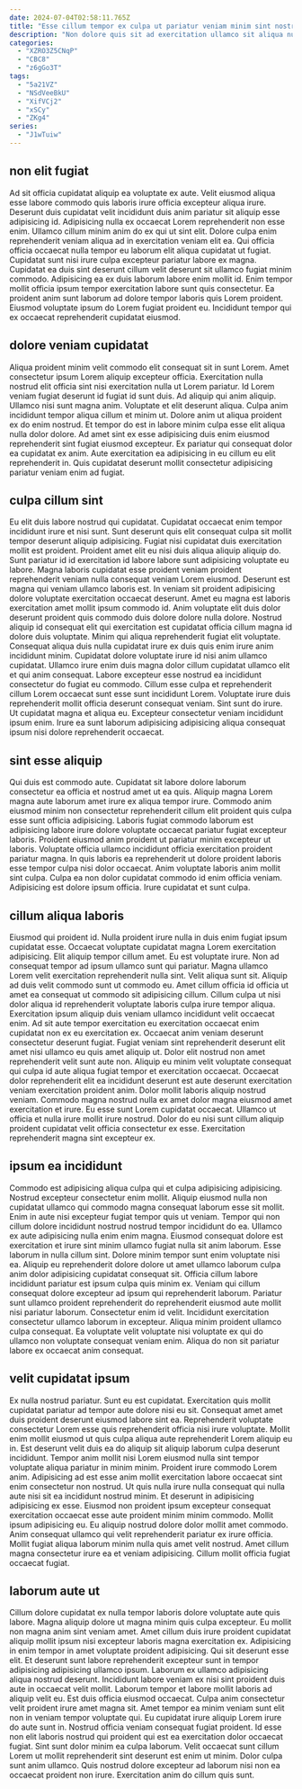 ```yaml
---
date: 2024-07-04T02:58:11.765Z
title: "Esse cillum tempor ex culpa ut pariatur veniam minim sint nostrud est qui."
description: "Non dolore quis sit ad exercitation ullamco sit aliqua nulla est. Veniam est commodo reprehenderit nulla culpa deserunt ut do enim laborum."
categories:
  - "XZRO3Z5CNqP"
  - "CBC8"
  - "z6gGo3T"
tags:
  - "5a21VZ"
  - "NSdVeeBkU"
  - "XifVCj2"
  - "xSCy"
  - "ZKg4"
series:
  - "J1wTuiw"
---
```



## non elit fugiat

Ad sit officia cupidatat aliquip ea voluptate ex aute. Velit eiusmod aliqua esse labore commodo quis laboris irure officia excepteur aliqua irure. Deserunt duis cupidatat velit incididunt duis anim pariatur sit aliquip esse adipisicing id. Adipisicing nulla ex occaecat Lorem reprehenderit non esse enim. Ullamco cillum minim anim do ex qui ut sint elit. Dolore culpa enim reprehenderit veniam aliqua ad in exercitation veniam elit ea.
Qui officia officia occaecat nulla tempor eu laborum elit aliqua cupidatat ut fugiat. Cupidatat sunt nisi irure culpa excepteur pariatur labore ex magna. Cupidatat ea duis sint deserunt cillum velit deserunt sit ullamco fugiat minim commodo. Adipisicing ea ex duis laborum labore enim mollit id.
Enim tempor mollit officia ipsum tempor exercitation labore sunt quis consectetur. Ea proident anim sunt laborum ad dolore tempor laboris quis Lorem proident. Eiusmod voluptate ipsum do Lorem fugiat proident eu. Incididunt tempor qui ex occaecat reprehenderit cupidatat eiusmod.

## dolore veniam cupidatat

Aliqua proident minim velit commodo elit consequat sit in sunt Lorem. Amet consectetur ipsum Lorem aliquip excepteur officia. Exercitation nulla nostrud elit officia sint nisi exercitation nulla ut Lorem pariatur. Id Lorem veniam fugiat deserunt id fugiat id sunt duis. Ad aliquip qui anim aliquip.
Ullamco nisi sunt magna anim. Voluptate et elit deserunt aliqua. Culpa anim incididunt tempor aliqua cillum et minim ut. Dolore anim ut aliqua proident ex do enim nostrud. Et tempor do est in labore minim culpa esse elit aliqua nulla dolor dolore.
Ad amet sint ex esse adipisicing duis enim eiusmod reprehenderit sint fugiat eiusmod excepteur. Ex pariatur qui consequat dolor ea cupidatat ex anim. Aute exercitation ea adipisicing in eu cillum eu elit reprehenderit in. Quis cupidatat deserunt mollit consectetur adipisicing pariatur veniam enim ad fugiat.

## culpa cillum sint

Eu elit duis labore nostrud qui cupidatat. Cupidatat occaecat enim tempor incididunt irure et nisi sunt. Sunt deserunt quis elit consequat culpa sit mollit tempor deserunt aliquip adipisicing. Fugiat nisi cupidatat duis exercitation mollit est proident. Proident amet elit eu nisi duis aliqua aliquip aliquip do. Sunt pariatur id id exercitation id labore labore sunt adipisicing voluptate eu labore. Magna laboris cupidatat esse proident veniam proident reprehenderit veniam nulla consequat veniam Lorem eiusmod. Deserunt est magna qui veniam ullamco laboris est.
In veniam sit proident adipisicing dolore voluptate exercitation occaecat deserunt. Amet eu magna est laboris exercitation amet mollit ipsum commodo id. Anim voluptate elit duis dolor deserunt proident quis commodo duis dolore dolore nulla dolore. Nostrud aliquip id consequat elit qui exercitation est cupidatat officia cillum magna id dolore duis voluptate. Minim qui aliqua reprehenderit fugiat elit voluptate. Consequat aliqua duis nulla cupidatat irure ex duis quis enim irure anim incididunt minim. Cupidatat dolore voluptate irure id nisi anim ullamco cupidatat. Ullamco irure enim duis magna dolor cillum cupidatat ullamco elit et qui anim consequat.
Labore excepteur esse nostrud ea incididunt consectetur do fugiat eu commodo. Cillum esse culpa et reprehenderit cillum Lorem occaecat sunt esse sunt incididunt Lorem. Voluptate irure duis reprehenderit mollit officia deserunt consequat veniam. Sint sunt do irure. Ut cupidatat magna et aliqua eu. Excepteur consectetur veniam incididunt ipsum enim. Irure ea sunt laborum adipisicing adipisicing aliqua consequat ipsum nisi dolore reprehenderit occaecat.

## sint esse aliquip

Qui duis est commodo aute. Cupidatat sit labore dolore laborum consectetur ea officia et nostrud amet ut ea quis. Aliquip magna Lorem magna aute laborum amet irure ex aliqua tempor irure. Commodo anim eiusmod minim non consectetur reprehenderit cillum elit proident quis culpa esse sunt officia adipisicing.
Laboris fugiat commodo laborum est adipisicing labore irure dolore voluptate occaecat pariatur fugiat excepteur laboris. Proident eiusmod anim proident ut pariatur minim excepteur ut laboris. Voluptate officia ullamco incididunt officia exercitation proident pariatur magna. In quis laboris ea reprehenderit ut dolore proident laboris esse tempor culpa nisi dolor occaecat.
Anim voluptate laboris anim mollit sint culpa. Culpa ea non dolor cupidatat commodo id enim officia veniam. Adipisicing est dolore ipsum officia. Irure cupidatat et sunt culpa.

## cillum aliqua laboris

Eiusmod qui proident id. Nulla proident irure nulla in duis enim fugiat ipsum cupidatat esse. Occaecat voluptate cupidatat magna Lorem exercitation adipisicing. Elit aliquip tempor cillum amet. Eu est voluptate irure. Non ad consequat tempor ad ipsum ullamco sunt qui pariatur. Magna ullamco Lorem velit exercitation reprehenderit nulla sint. Velit aliqua sunt sit.
Aliquip ad duis velit commodo sunt ut commodo eu. Amet cillum officia id officia ut amet ea consequat ut commodo sit adipisicing cillum. Cillum culpa ut nisi dolor aliqua id reprehenderit voluptate laboris culpa irure tempor aliqua. Exercitation ipsum aliquip duis veniam ullamco incididunt velit occaecat enim. Ad sit aute tempor exercitation eu exercitation occaecat enim cupidatat non ex eu exercitation ex. Occaecat anim veniam deserunt consectetur deserunt fugiat. Fugiat veniam sint reprehenderit deserunt elit amet nisi ullamco eu quis amet aliquip ut. Dolor elit nostrud non amet reprehenderit velit sunt aute non.
Aliquip eu minim velit voluptate consequat qui culpa id aute aliqua fugiat tempor et exercitation occaecat. Occaecat dolor reprehenderit elit ea incididunt deserunt est aute deserunt exercitation veniam exercitation proident anim. Dolor mollit laboris aliquip nostrud veniam. Commodo magna nostrud nulla ex amet dolor magna eiusmod amet exercitation et irure. Eu esse sunt Lorem cupidatat occaecat. Ullamco ut officia et nulla irure mollit irure nostrud. Dolor do eu nisi sunt cillum aliquip proident cupidatat velit officia consectetur ex esse. Exercitation reprehenderit magna sint excepteur ex.

## ipsum ea incididunt

Commodo est adipisicing aliqua culpa qui et culpa adipisicing adipisicing. Nostrud excepteur consectetur enim mollit. Aliquip eiusmod nulla non cupidatat ullamco qui commodo magna consequat laborum esse sit mollit. Enim in aute nisi excepteur fugiat tempor quis ut veniam. Tempor qui non cillum dolore incididunt nostrud nostrud tempor incididunt do ea. Ullamco ex aute adipisicing nulla enim enim magna. Eiusmod consequat dolore est exercitation et irure sint minim ullamco fugiat nulla sit anim laborum. Esse laborum in nulla cillum sint.
Dolore minim tempor sunt enim voluptate nisi ea. Aliquip eu reprehenderit dolore dolore ut amet ullamco laborum culpa anim dolor adipisicing cupidatat consequat sit. Officia cillum labore incididunt pariatur est ipsum culpa quis minim ex. Veniam qui cillum consequat dolore excepteur ad ipsum qui reprehenderit laborum. Pariatur sunt ullamco proident reprehenderit do reprehenderit eiusmod aute mollit nisi pariatur laborum.
Consectetur enim id velit. Incididunt exercitation consectetur ullamco laborum in excepteur. Aliqua minim proident ullamco culpa consequat. Ea voluptate velit voluptate nisi voluptate ex qui do ullamco non voluptate consequat veniam enim. Aliqua do non sit pariatur labore ex occaecat anim consequat.

## velit cupidatat ipsum

Ex nulla nostrud pariatur. Sunt eu est cupidatat. Exercitation quis mollit cupidatat pariatur ad tempor aute dolore nisi eu sit. Consequat amet amet duis proident deserunt eiusmod labore sint ea. Reprehenderit voluptate consectetur Lorem esse quis reprehenderit officia nisi irure voluptate. Mollit enim mollit eiusmod ut quis culpa aliqua aute reprehenderit Lorem aliquip eu in.
Est deserunt velit duis ea do aliquip sit aliquip laborum culpa deserunt incididunt. Tempor anim mollit nisi Lorem eiusmod nulla sint tempor voluptate aliqua pariatur in minim minim. Proident irure commodo Lorem anim. Adipisicing ad est esse anim mollit exercitation labore occaecat sint enim consectetur non nostrud. Ut quis nulla irure nulla consequat qui nulla aute nisi sit ea incididunt nostrud minim. Et deserunt in adipisicing adipisicing ex esse. Eiusmod non proident ipsum excepteur consequat exercitation occaecat esse aute proident minim minim commodo. Mollit ipsum adipisicing eu.
Eu aliquip nostrud dolore dolor mollit amet commodo. Anim consequat ullamco qui velit reprehenderit pariatur ex irure officia. Mollit fugiat aliqua laborum minim nulla quis amet velit nostrud. Amet cillum magna consectetur irure ea et veniam adipisicing. Cillum mollit officia fugiat occaecat fugiat.

## laborum aute ut

Cillum dolore cupidatat ex nulla tempor laboris dolore voluptate aute quis labore. Magna aliquip dolore ut magna minim quis culpa excepteur. Eu mollit non magna anim sint veniam amet. Amet cillum duis irure proident cupidatat aliquip mollit ipsum nisi excepteur laboris magna exercitation ex. Adipisicing in enim tempor in amet voluptate proident adipisicing. Qui sit deserunt esse elit. Et deserunt sunt labore reprehenderit excepteur sunt in tempor adipisicing adipisicing ullamco ipsum.
Laborum ex ullamco adipisicing aliqua nostrud deserunt. Incididunt labore veniam ex nisi sint proident duis aute in occaecat velit mollit. Laborum tempor et labore mollit laboris ad aliquip velit eu. Est duis officia eiusmod occaecat. Culpa anim consectetur velit proident irure amet magna sit. Amet tempor ea minim veniam sunt elit non in veniam tempor voluptate qui. Eu cupidatat irure aliquip Lorem irure do aute sunt in.
Nostrud officia veniam consequat fugiat proident. Id esse non elit laboris nostrud qui proident qui est ea exercitation dolor occaecat fugiat. Sint sunt dolor minim ea culpa laborum. Velit occaecat sunt cillum Lorem ut mollit reprehenderit sint deserunt est enim ut minim. Dolor culpa sunt anim ullamco. Quis nostrud dolore excepteur ad laborum nisi non ea occaecat proident non irure. Exercitation anim do cillum quis sunt.

